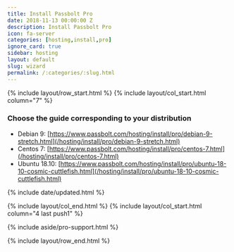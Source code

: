 ```yaml
---
title: Install Passbolt Pro
date: 2018-11-13 00:00:00 Z
description: Install Passbolt Pro
icon: fa-server
categories: [hosting,install,pro]
ignore_card: true
sidebar: hosting
layout: default
slug: wizard
permalink: /:categories/:slug.html
---
```


{% include layout/row_start.html %}
{% include layout/col_start.html column="7" %}

### Choose the guide corresponding to your distribution
- Debian 9: [https://www.passbolt.com/hosting/install/pro/debian-9-stretch.html](/hosting/install/pro/debian-9-stretch.html)
- Centos 7: [https://www.passbolt.com/hosting/install/pro/centos-7.html](/hosting/install/pro/centos-7.html)
- Ubuntu 18.10: [https://www.passbolt.com/hosting/install/pro/ubuntu-18-10-cosmic-cuttlefish.html](/hosting/install/pro/ubuntu-18-10-cosmic-cuttlefish.html)

{% include date/updated.html %}

{% include layout/col_end.html %}
{% include layout/col_start.html column="4 last push1" %}

{% include aside/pro-support.html %}

{% include layout/row_end.html %}